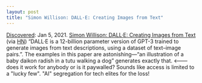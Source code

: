 ```yaml
---
layout: post
title: "Simon Willison: DALL·E: Creating Images from Text"
---
```

[Discovered](http://rolandtanglao.com/2020/07/29/p1-blogthis-checkvist-list-links-to-blog/): Jan 5, 2021. [Simon Willison: DALL·E: Creating Images from Text](https://simonwillison.net/2021/Jan/5/dalle-creating-images-from-text/) (via [HN](https://news.ycombinator.com/item?id=25649557)) “DALL·E is a 12-billion parameter version of GPT-3 trained to generate images from text descriptions, using a dataset of text–image pairs.”. The examples in this paper are astonishing—“an illustration of a baby daikon radish in a tutu walking a dog” generates exactly that.  <--- does it work for anybody or is it paywalled? Sounds like access is limited to a "lucky few". "AI" segregation for tech elites for the loss!
